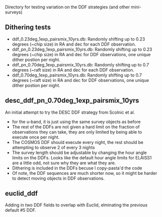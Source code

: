 Directory for testing variation on the DDF strategies (and other mini-surveys)


## Dithering tests

* ddf_0.23deg_1exp_pairsmix_10yrs.db: Randomly shifting up to 0.23 degrees (~chip size) in RA and dec for each DDF observation.
* ddf_pn_0.23deg_1exp_pairsmix_10yrs.db: Randomly shifting up to 0.23 degrees (~chip size) in RA and dec for DDF observations, one unique dither postion per night.
* ddf_pn_0.70deg_1exp_pairsmix_10yrs.db: Randomly shifting up to 0.7 degrees (~raft size) in RA and dec for each DDF observation.
* ddf_0.70deg_1exp_pairsmix_10yrs.db: Randomly shifting up to 0.7 degrees (~raft size) in RA and dec for DDF observations, one unique dither postion per night.

## desc_ddf_pn_0.70deg_1exp_pairsmix_10yrs
An initial attempt to try the DESC DDF strategy from Scolnic et al. 
* for the u-band, it is just using the same survey objects as before
* The rest of the DDFs are not given a hard limit on the fraction of observations they can take, they are only limited by being able to execute once per night.
* The COSMOS DDF should execute every night, the rest should be attempting to observe 2 of every 3 nights
* The survey length should be adjustable by changing the hour angle limits on the DDFs. Looks like the default hour angle limits for ELAISS1 are a little odd, not sure why they are what they are.
* Dithering is included in the DDFs becuse I copy-pasta'd the code
* Of note, the DDF sequences are much shorter now, so it might be harder to detect moving objects in DDF observations. 

## euclid_ddf
Adding in two DDF fields to overlap with Euclid, elminating the previous default #5 DDF.

